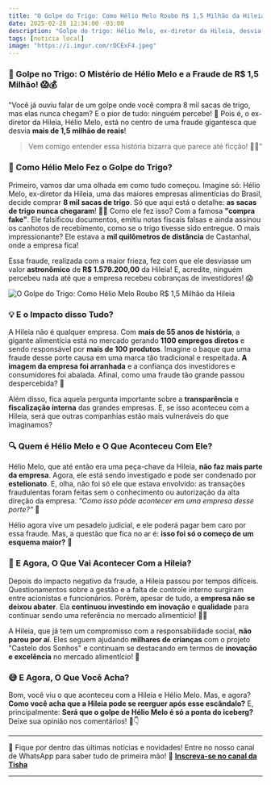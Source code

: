 ```yaml
---
title: "O Golpe do Trigo: Como Hélio Melo Roubo R$ 1,5 Milhão da Hileia"
date: 2025-02-28 12:34:00 -03:00
description: "Golpe do trigo: Hélio Melo, ex-diretor da Hileia, desvia R$ 1,5 milhão! Veja a história completa!"
tags: [noticia local]
image: "https://i.imgur.com/rDCExF4.jpeg"
---
```


### **📢 Golpe no Trigo: O Mistério de Hélio Melo e a Fraude de R$ 1,5 Milhão! 😱💰**

"Você já ouviu falar de um golpe onde você compra 8 mil sacas de trigo, mas elas nunca chegam? 
E o pior de tudo: ninguém percebe! 
🤯 Pois é, o ex-diretor da Hileia, Hélio Melo, está no centro de uma fraude gigantesca que desvia **mais de 1,5 milhão de reais**! 

> Vem comigo entender essa história bizarra que parece até ficção! 🎥✨"


### **🧐 Como Hélio Melo Fez o Golpe do Trigo?**

Primeiro, vamos dar uma olhada em como tudo começou. Imagine só: Hélio Melo, ex-diretor da Hileia, uma das maiores empresas alimentícias do Brasil, decide comprar **8 mil sacas de trigo**. Só que aqui está o detalhe: **as sacas de trigo nunca chegaram**! 🤦‍♂️ Como ele fez isso? Com a famosa **"compra fake"**. Ele falsificou documentos, emitiu notas fiscais falsas e ainda assinou os canhotos de recebimento, como se o trigo tivesse sido entregue. O mais impressionante? Ele estava a **mil quilômetros de distância** de Castanhal, onde a empresa fica! 

Essa fraude, realizada com a maior frieza, fez com que ele desviasse um valor **astronômico** de **R$ 1.579.200,00** da Hileia! E, acredite, ninguém percebeu nada até que a empresa recebeu cobranças de investidores! 😱

![O Golpe do Trigo: Como Hélio Melo Roubo R$ 1,5 Milhão da Hileia](https://i.imgur.com/rDCExF4.jpeg)

### **💡 E o Impacto disso Tudo?**

A Hileia não é qualquer empresa. Com **mais de 55 anos de história**, a gigante alimentícia está no mercado gerando **1100 empregos diretos** e sendo responsável por **mais de 100 produtos**. Imagine o baque que uma fraude desse porte causa em uma marca tão tradicional e respeitada. **A imagem da empresa foi arranhada** e a confiança dos investidores e consumidores foi abalada. Afinal, como uma fraude tão grande passou despercebida? 🤔

Além disso, fica aquela pergunta importante sobre a **transparência** e **fiscalização interna** das grandes empresas. E, se isso aconteceu com a Hileia, será que outras companhias estão mais vulneráveis do que imaginamos? 


### **🔍 Quem é Hélio Melo e O Que Aconteceu Com Ele?**

Hélio Melo, que até então era uma peça-chave da Hileia, **não faz mais parte da empresa**. Agora, ele está sendo investigado e pode ser condenado por **estelionato**. E, olha, não foi só ele que estava envolvido: as transações fraudulentas foram feitas sem o conhecimento ou autorização da alta direção da empresa. *"Como isso pôde acontecer em uma empresa desse porte?"* 🤯

Hélio agora vive um pesadelo judicial, e ele poderá pagar bem caro por essa fraude. Mas, a questão que fica no ar é: **isso foi só o começo de um esquema maior?** 🤔


### **🎯 E Agora, O Que Vai Acontecer Com a Hileia?**

Depois do impacto negativo da fraude, a Hileia passou por tempos difíceis. Questionamentos sobre a gestão e a falta de controle interno surgiram entre acionistas e funcionários. Porém, apesar de tudo, a **empresa não se deixou abater**. Ela **continuou investindo em inovação** e **qualidade** para continuar sendo uma referência no mercado alimentício! 💪💡

A Hileia, que já tem um compromisso com a responsabilidade social, **não parou por aí**. Eles seguem ajudando **milhares de crianças** com o projeto "Castelo dos Sonhos" e continuam se destacando em termos de **inovação e excelência** no mercado alimentício! 🎉



### **😅 E Agora, O Que Você Acha?**

Bom, você viu o que aconteceu com a Hileia e Hélio Melo. Mas, e agora? **Como você acha que a Hileia pode se reerguer após esse escândalo?** E, principalmente: **Será que o golpe de Hélio Melo é só a ponta do iceberg?** Deixe sua opinião nos comentários! 📝👇

---

🌟 Fique por dentro das últimas notícias e novidades! Entre no nosso canal de WhatsApp para saber tudo de primeira mão!
📲 [**Inscreva-se no canal da Tisha**](./tisha-no-whatsapp.html)

---